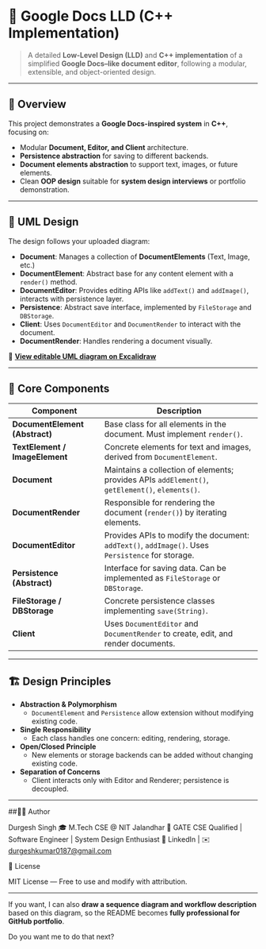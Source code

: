 # 📝 Google Docs LLD (C++ Implementation)

> A detailed **Low-Level Design (LLD)** and **C++ implementation** of a simplified **Google Docs–like document editor**, following a modular, extensible, and object-oriented design.

---

## 📘 Overview

This project demonstrates a **Google Docs-inspired system** in **C++**, focusing on:

- Modular **Document, Editor, and Client** architecture.
- **Persistence abstraction** for saving to different backends.
- **Document elements abstraction** to support text, images, or future elements.
- Clean **OOP design** suitable for **system design interviews** or portfolio demonstration.

---

## 🧩 UML Design

The design follows your uploaded diagram:

- **Document**: Manages a collection of **DocumentElements** (Text, Image, etc.)
- **DocumentElement**: Abstract base for any content element with a `render()` method.
- **DocumentEditor**: Provides editing APIs like `addText()` and `addImage()`, interacts with persistence layer.
- **Persistence**: Abstract save interface, implemented by `FileStorage` and `DBStorage`.
- **Client**: Uses `DocumentEditor` and `DocumentRender` to interact with the document.
- **DocumentRender**: Handles rendering a document visually.

🔗 **[View editable UML diagram on Excalidraw](https://excalidraw.com/#json=CNpVaVQ8HUH909GXtlHO0,OZyZXwBIp15VRAr5pH26nw)**  

---

## 🧱 Core Components

| Component | Description |
|------------|--------------|
| **DocumentElement (Abstract)** | Base class for all elements in the document. Must implement `render()`. |
| **TextElement / ImageElement** | Concrete elements for text and images, derived from `DocumentElement`. |
| **Document** | Maintains a collection of elements; provides APIs `addElement()`, `getElement()`, `elements()`. |
| **DocumentRender** | Responsible for rendering the document (`render()`) by iterating elements. |
| **DocumentEditor** | Provides APIs to modify the document: `addText()`, `addImage()`. Uses `Persistence` for storage. |
| **Persistence (Abstract)** | Interface for saving data. Can be implemented as `FileStorage` or `DBStorage`. |
| **FileStorage / DBStorage** | Concrete persistence classes implementing `save(String)`. |
| **Client** | Uses `DocumentEditor` and `DocumentRender` to create, edit, and render documents. |

---

## 🏗️ Design Principles

- **Abstraction & Polymorphism**
  - `DocumentElement` and `Persistence` allow extension without modifying existing code.
- **Single Responsibility**
  - Each class handles one concern: editing, rendering, storage.
- **Open/Closed Principle**
  - New elements or storage backends can be added without changing existing code.
- **Separation of Concerns**
  - Client interacts only with Editor and Renderer; persistence is decoupled.

---

##🧑‍💻 Author

Durgesh Singh
🎓 M.Tech CSE @ NIT Jalandhar
🏅 GATE CSE Qualified | Software Engineer | System Design Enthusiast
🔗 LinkedIn
 | ✉️ durgeshkumar0187@gmail.com

📜 License

MIT License — Free to use and modify with attribution.


---

If you want, I can also **draw a sequence diagram and workflow description** based on this diagram, so the README becomes **fully professional for GitHub portfolio**.  

Do you want me to do that next?


